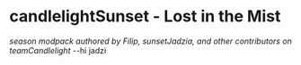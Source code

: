 # candlelightSunset - Lost in the Mist
*season modpack authored by Filip, sunsetJadzia, and other contributors on teamCandlelight*
--hi jadzi